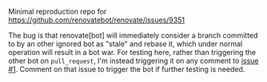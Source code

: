 Minimal reproduction repo for https://github.com/renovatebot/renovate/issues/9351

The bug is that renovate[bot] will immediately consider a branch committed to
by an other ignored bot as "stale" and rebase it, which under normal operation
will result in a bot war. For testing here, rather than triggering the other
bot on `pull_request`, I'm instead triggering it on any comment to
[issue #1](https://github.com/anomiex/renovate-test-2/issues/1). Comment on
that issue to trigger the bot if further testing is needed.
